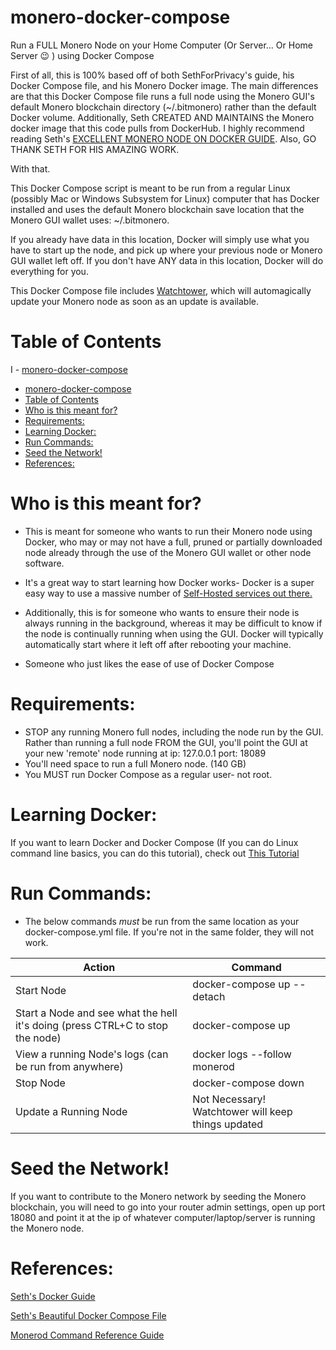 # monero-docker-compose
Run a FULL Monero Node on your Home Computer (Or Server... Or Home Server 😉 ) using Docker Compose

First of all, this is 100% based off of both SethForPrivacy's guide, his Docker Compose file, and his Monero Docker image. The main differences are that this Docker Compose file runs a full node using the Monero GUI's default Monero blockchain directory (~/.bitmonero) rather than the default Docker volume.  Additionally, Seth CREATED AND MAINTAINS the Monero docker image that this code pulls from DockerHub.  I highly recommend reading Seth's [EXCELLENT MONERO NODE ON DOCKER GUIDE](https://sethforprivacy.com/guides/run-a-monero-node/).  Also, GO THANK SETH FOR HIS AMAZING WORK.

With that.  

This Docker Compose script is meant to be run from a regular Linux (possibly Mac or Windows Subsystem for Linux) computer that has Docker installed and uses the default Monero blockchain save location that the Monero GUI wallet uses: ~/.bitmonero.  

If you already have data in this location, Docker will simply use what you have to start up the node, and pick up where your previous node or Monero GUI wallet left off.  If you don't have ANY data in this location, Docker will do everything for you.

This Docker Compose file includes [Watchtower](https://github.com/containrrr/watchtower), which will automagically update your Monero node as soon as an update is available.

# Table of Contents

I - [monero-docker-compose](#monero-docker-compose)
- [monero-docker-compose](#monero-docker-compose)
- [Table of Contents](#table-of-contents)
- [Who is this meant for?](#who-is-this-meant-for)
- [Requirements:](#requirements)
- [Learning Docker:](#learning-docker)
- [Run Commands:](#run-commands)
- [Seed the Network!](#seed-the-network)
- [References:](#references)

# Who is this meant for?

- This is meant for someone who wants to run their Monero node using Docker, who may or may not have a full, pruned or partially downloaded node already through the use of the Monero GUI wallet or other node software.  

- It's a great way to start learning how Docker works- Docker is a super easy way to use a massive number of [Self-Hosted services out there.](https://github.com/awesome-selfhosted/awesome-selfhosted)

- Additionally, this is for someone who wants to ensure their node is always running in the background, whereas it may be difficult to know if the node is continually running when using the GUI. Docker will typically automatically start where it left off after rebooting your machine.

- Someone who just likes the ease of use of Docker Compose

# Requirements:

- STOP any running Monero full nodes, including the node run by the GUI.  Rather than running a full node FROM the GUI, you'll point the GUI at your new 'remote' node running at ip: 127.0.0.1 port: 18089
- You'll need space to run a full Monero node.  (140 GB)
- You MUST run Docker Compose as a regular user- not root.  

# Learning Docker:

If you want to learn Docker and Docker Compose (If you can do Linux command line basics, you can do this tutorial), check out [This Tutorial](https://youtu.be/3c-iBn73dDE)

# Run Commands:

- The below commands *must* be run from the same location as your docker-compose.yml file. If you're not in the same folder, they will not work.  

|  Action  | Command  |
|---|---|
| Start Node | docker-compose up --detach |
| Start a Node and see what the hell it's doing (press CTRL+C to stop the node) | docker-compose up |
| View a running Node's logs (can be run from anywhere) | docker logs --follow monerod |
| Stop Node  | docker-compose down |
| Update a Running Node | Not Necessary!  Watchtower will keep things updated |

# Seed the Network!

If you want to contribute to the Monero network by seeding the Monero blockchain, you will need to go into your router admin settings, open up port 18080 and point it at the ip of whatever computer/laptop/server is running the Monero node.  

# References: 

[Seth's Docker Guide](https://sethforprivacy.com/guides/run-a-monero-node/)

[Seth's Beautiful Docker Compose File](https://github.com/sethsimmons/self-hosted-services/blob/main/docker-compose.yml)

[Monerod Command Reference Guide](https://monerodocs.org/interacting/monerod-reference/)